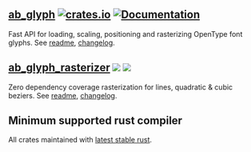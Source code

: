 ## [ab_glyph](glyph) [![crates.io](https://img.shields.io/crates/v/ab_glyph.svg)](https://crates.io/crates/ab_glyph) [![Documentation](https://docs.rs/ab_glyph/badge.svg)](https://docs.rs/ab_glyph)
Fast API for loading, scaling, positioning and rasterizing OpenType font glyphs. See [readme](glyph), [changelog](glyph/CHANGELOG.md).

## [ab_glyph_rasterizer](rasterizer) [![](https://img.shields.io/crates/v/ab_glyph_rasterizer.svg)](https://crates.io/crates/ab_glyph_rasterizer) [![](https://docs.rs/ab_glyph_rasterizer/badge.svg)](https://docs.rs/ab_glyph_rasterizer)
Zero dependency coverage rasterization for lines, quadratic & cubic beziers.  See [readme](rasterizer), [changelog](rasterizer/CHANGELOG.md).

## Minimum supported rust compiler
All crates maintained with [latest stable rust](https://gist.github.com/alexheretic/d1e98d8433b602e57f5d0a9637927e0c).
